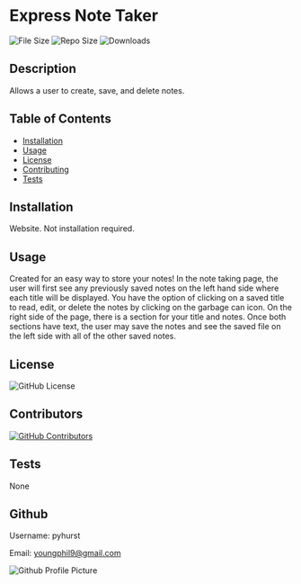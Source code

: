 
# Express Note Taker

![File Size](https://img.shields.io/github/size/pyhurst/Express-Note-Taker)
![Repo Size](https://img.shields.io/github/repo-size/pyhurst/Express-Note-Taker)
![Downloads](https://img.shields.io/github/downloads/pyhurst/Express-Note-Taker/total)

## Description

Allows a user to create, save, and delete notes.

## Table of Contents

- [Installation](#installation)
- [Usage](#usage)
- [License](#license)
- [Contributing](#contributing)
- [Tests](#tests)

## Installation

Website. Not installation required.

## Usage

Created for an easy way to store your notes! In the note taking page, the user will first see any previously saved notes on the left hand side where each title will be displayed.  You have the option of clicking on a saved title to read, edit, or delete the notes by clicking on the garbage can icon. On the right side of the page, there is a section for your title and notes. Once both sections have text, the user may save the notes and see the saved file on the left side with all of the other saved notes.  

## License

![GitHub License](https://img.shields.io/github/license/pyhurst/Express-Note-Taker)

## Contributors

[![GitHub Contributors](https://img.shields.io/github/contributors/pyhurst/Express-Note-Taker)](https://GitHub.com/pyhurst/Express-Note-Taker/graphs/contributors/)

## Tests

None

## Github

Username: pyhurst

Email: youngphil9@gmail.com

![Github Profile Picture](https://avatars2.githubusercontent.com/pyhurst)
